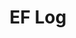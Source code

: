 ---
layout: page_list_log
title: "EF Log"
category: log
description: A location-specific personal log.
permalink: /log/
loading_animation: true
sitemap:
  priority: 0.9
---